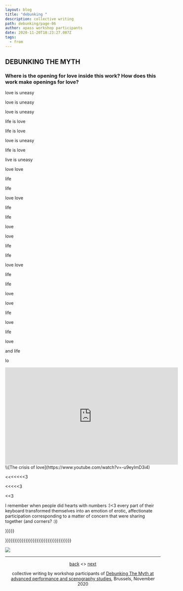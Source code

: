 ```yaml
---
layout: blog
title: "debunking "
description: collective writing
path: debunking/page-06
author: apass workshop participants
date: 2020-11-20T18:23:27.087Z
tags:
  - from
---
```

## DEBUNKING THE MYTH

### Where is the opening for love inside this work? How does this work make openings for love?

love is uneasy

love is uneasy

love is uneasy

life is love

life is love

love is uneasy

life is love

live is uneasy

love love

life

life

love love

life

life

love

love

life

life

love love

life

life

love

love

life

love

life

love

and life

lo

<iframe width="560" height="315" src="https://www.youtube-nocookie.com/embed/-u9eyImD3i4?controls=0" frameborder="0" allow="accelerometer; autoplay; clipboard-write; encrypted-media; gyroscope; picture-in-picture" allowfullscreen></iframe>
\\[The crisis of love](https://www.youtube.com/watch?v=-u9eyImD3i4)  

<<<<<<<3

<<<<<3

<<3

I remember when people did hearts with numbers :)<3 every part of their keyboard transformed themselves into an emotion of erotic, affectionate participation corresponding to a matter of concern that were sharing together (and corners? :))

}}}}}

}}}}}}}}}}}}}}}}}}}}}}}}}}}}}}}}}}}}

![](/static/img/thisistheway.jpg)


- - -
<div align="center">
<a href="{{ '/posts/debunking/' | url }}">back</a> <> <a href="{{ '/debunking/page-07/' | url }}">next</a>

collective writing by workshop participants of <a href="https://apass.be/debunking-the-myth/" target="_blank">Debunking The Myth at advanced performance and scenography studies<a/>, Brussels, November 2020
